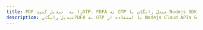 ---title: PDF را به  تبدیل کنیدOTP، PDFA به OTP مبدل رایگان یا Nodejs SDKdescription: تبدیل رایگانPDFA به OTP با استفاده از Nodejs Cloud APIs & SDK همچنین اسناد PDF را در Cloud ایجاد، ویرایش و رندر کنید.---